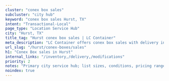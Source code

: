 ```yaml
---
cluster: "conex box sales"
subcluster: "city hub"
keyword: "conex box sales Hurst, TX"
intent: "Transactional-Local"
page_type: "Location Service Hub"
city: "Hurst, TX"
title_tag: "Hurst conex box sales | LC Container"
meta_description: "LC Container offers conex box sales with delivery in Hurst, TX. Local. Fast quotes. Since 2003."
url_slug: "/hurst/conex-boxes/sales"
h1: "Conex Box sales in Hurst"
internal_links: "/inventory,/delivery,/modifications"
priority: 2
notes: "Primary city service hub; list sizes, conditions, pricing ranges, photos, testimonials."
noindex: true
---
```


<!-- TODO: Add unique city/inventory copy, images, and internal links here. -->

